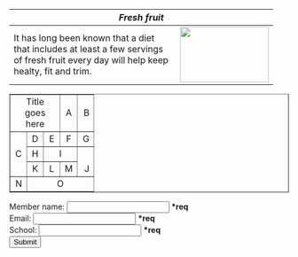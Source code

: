 <!DOCTYPE html>
<html>
	<head>
		<title> Fresh Fruits </title>
	</head>
	<body>
		<table >
			<colgroup>
				<col style="width: 300px" />
				<col style="width: 160px" />
			</colgroup>
			<thead>
				<tr>
					<th colspan="2">
						<em> Fresh fruit </em>
					</th>
				</tr>
			</thead>
			<tbody>
				<tr>
					<td>
						<div> It has long been known that a diet that includes at least a few servings of fresh fruit every day will help keep healty, fit and trim. </div>
					</td>
					<td>
						<img src="Fruits.jpg" width="160" height="100" />
					</td>
				</tr>
			</tbody>
		</table>
	</body>
</html>

<html>
	<head>
		<title> Letter Table </title>
	</head>
	<body>
		<table border="1" style="text-align: center">
			<colgroup>
				<col style="width: 30px" />
				<col style="width: 30px" />
				<col style="width: 30px" />
				<col style="width: 30px" />
				<col style="width: 30px" />
			</colgroup>
			<tr>
				<td colspan="3">Title goes here</td>
				<td>A</td>
				<td style="text-align: right">B</td>
			</tr>
			<tr>
				<td rowspan="3">C</td>
				<td>D</td>
				<td>E</td>
				<td>F</td>
				<td style="text-align: right">G</td>
			</tr>
			<tr>
				<td>H</td>
				<td colspan="2">I</td>
				<td rowspan="2" style="text-align: right; vertical-align: bottom">J</td>
			</tr>
			<tr>
				<td>K</td>
				<td>L</td>
				<td>M</td>
			</tr>
			<tr>
				<td style="text-align: right">N</td>
				<td colspan="4">O</td>
			</tr>
		</table>
	</body>
</html>
<!DOCTYPE html>
<html>
	<head>
		<title> Submit Member </title>
	</head>
	<body>
		<form method="post">
			<div>
				<label for="member">Member name: </label>
				<input type="text" id="member" required="required"/>
				<strong>*req</strong>
			</div>
			<div>
				<label for="email">Email: </label>
				<input type="text" id="email" required="required"/>
				<strong>*req</strong>
			</div>
			<div>
				<label for="school">School: </label>
				<input type="text" id="school" required="required"/>
				<strong>*req</strong>
			</div>
			<input type="submit" value="Submit"/>
		</form>
	</body>
</html>
